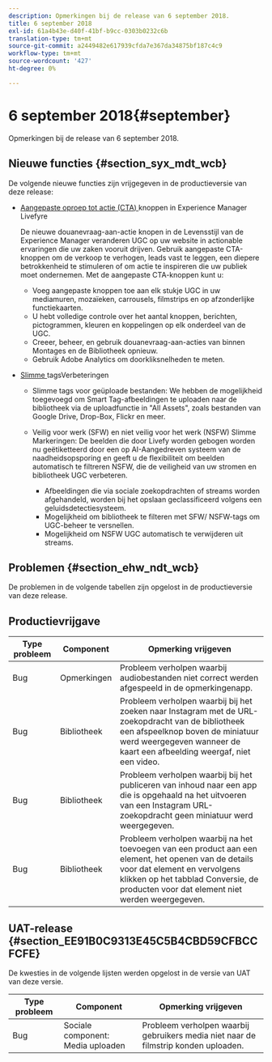 ```yaml
---
description: Opmerkingen bij de release van 6 september 2018.
title: 6 september 2018
exl-id: 61a4b43e-d40f-41bf-b9cc-0303b0232c6b
translation-type: tm+mt
source-git-commit: a2449482e617939cfda7e367da34875bf187c4c9
workflow-type: tm+mt
source-wordcount: '427'
ht-degree: 0%

---
```


# 6 september 2018{#september}

Opmerkingen bij de release van 6 september 2018.

## Nieuwe functies {#section_syx_mdt_wcb}

De volgende nieuwe functies zijn vrijgegeven in de productieversie van deze release:

* [Aangepaste oproep tot actie (CTA) ](/help/using/c-features-livefyre/c-call-to-action-button.md#topic_EBE23A0F827645E0A0C619DCF3872EE5) knoppen in Experience Manager Livefyre

   De nieuwe douanevraag-aan-actie knopen in de Levensstijl van de Experience Manager veranderen UGC op uw website in actionable ervaringen die uw zaken vooruit drijven. Gebruik aangepaste CTA-knoppen om de verkoop te verhogen, leads vast te leggen, een diepere betrokkenheid te stimuleren of om actie te inspireren die uw publiek moet ondernemen. Met de aangepaste CTA-knoppen kunt u:

   * Voeg aangepaste knoppen toe aan elk stukje UGC in uw mediamuren, mozaïeken, carrousels, filmstrips en op afzonderlijke functiekaarten.
   * U hebt volledige controle over het aantal knoppen, berichten, pictogrammen, kleuren en koppelingen op elk onderdeel van de UGC.
   * Creeer, beheer, en gebruik douanevraag-aan-acties van binnen Montages en de Bibliotheek opnieuw.
   * Gebruik Adobe Analytics om doorkliksnelheden te meten.

* [Slimme ](/help/using/c-features-livefyre/c-smart-tags/c-smart-tags.md#c_smart_tags) tagsVerbeteringen

   * Slimme tags voor geüploade bestanden: We hebben de mogelijkheid toegevoegd om Smart Tag-afbeeldingen te uploaden naar de bibliotheek via de uploadfunctie in &quot;All Assets&quot;, zoals bestanden van Google Drive, Drop-Box, Flickr en meer.
   * Veilig voor werk (SFW) en niet veilig voor het werk (NSFW) Slimme Markeringen: De beelden die door Livefy worden gebogen worden nu geëtiketteerd door een op AI-Aangedreven systeem van de naadheidsopsporing en geeft u de flexibiliteit om beelden automatisch te filtreren NSFW, die de veiligheid van uw stromen en bibliotheek UGC verbeteren.

      * Afbeeldingen die via sociale zoekopdrachten of streams worden afgehandeld, worden bij het opslaan geclassificeerd volgens een geluidsdetectiesysteem.
      * Mogelijkheid om bibliotheek te filteren met SFW/ NSFW-tags om UGC-beheer te versnellen.
      * Mogelijkheid om NSFW UGC automatisch te verwijderen uit streams.

## Problemen {#section_ehw_ndt_wcb}

De problemen in de volgende tabellen zijn opgelost in de productieversie van deze release.

## Productievrijgave

| **Type probleem** | **Component** | **Opmerking vrijgeven** |
|---|---|---|
| Bug | Opmerkingen | Probleem verholpen waarbij audiobestanden niet correct werden afgespeeld in de opmerkingenapp. |
| Bug | Bibliotheek | Probleem verholpen waarbij bij het zoeken naar Instagram met de URL-zoekopdracht van de bibliotheek een afspeelknop boven de miniatuur werd weergegeven wanneer de kaart een afbeelding weergaf, niet een video. |
| Bug | Bibliotheek | Probleem verholpen waarbij bij het publiceren van inhoud naar een app die is opgehaald na het uitvoeren van een Instagram URL-zoekopdracht geen miniatuur werd weergegeven. |
| Bug | Bibliotheek | Probleem verholpen waarbij na het toevoegen van een product aan een element, het openen van de details voor dat element en vervolgens klikken op het tabblad Conversie, de producten voor dat element niet werden weergegeven. |

## UAT-release {#section_EE91B0C9313E45C5B4CBD59CFBCCFCFE}

De kwesties in de volgende lijsten werden opgelost in de versie van UAT van deze versie.

| **Type probleem** | **Component** | **Opmerking vrijgeven** |
|---|---|---|
| Bug | Sociale component: Media uploaden | Probleem verholpen waarbij gebruikers media niet naar de filmstrip konden uploaden. |

